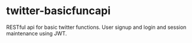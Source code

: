 # twitter-basicfuncapi
RESTful api for basic twitter functions. User signup and login and session maintenance using JWT.

